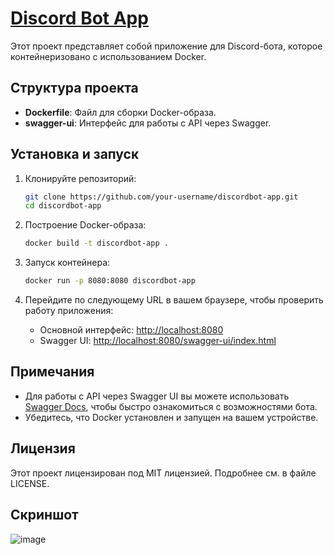 
# [Discord Bot App](https://discordbot-production-0d7a.up.railway.app/)

Этот проект представляет собой приложение для Discord-бота, которое контейнеризовано с использованием Docker.

## Структура проекта

- **Dockerfile**: Файл для сборки Docker-образа.
- **swagger-ui**: Интерфейс для работы с API через Swagger.

## Установка и запуск

1. Клонируйте репозиторий:
   ```bash
   git clone https://github.com/your-username/discordbot-app.git
   cd discordbot-app
   ```

2. Построение Docker-образа:
   ```bash
   docker build -t discordbot-app .
   ```

3. Запуск контейнера:
   ```bash
   docker run -p 8080:8080 discordbot-app
   ```

4. Перейдите по следующему URL в вашем браузере, чтобы проверить работу приложения:
    - Основной интерфейс: [http://localhost:8080](http://localhost:8080)
    - Swagger UI: [http://localhost:8080/swagger-ui/index.html](http://localhost:8080/swagger-ui/index.html)

## Примечания

- Для работы с API через Swagger UI вы можете использовать [Swagger Docs](http://localhost:8080/swagger-ui/index.html), чтобы быстро ознакомиться с возможностями бота.
- Убедитесь, что Docker установлен и запущен на вашем устройстве.

## Лицензия

Этот проект лицензирован под MIT лицензией. Подробнее см. в файле LICENSE.

## Скриншот

![image](https://github.com/user-attachments/assets/ca173ae0-2c0e-4405-b78f-24fd5c32bcd1)
